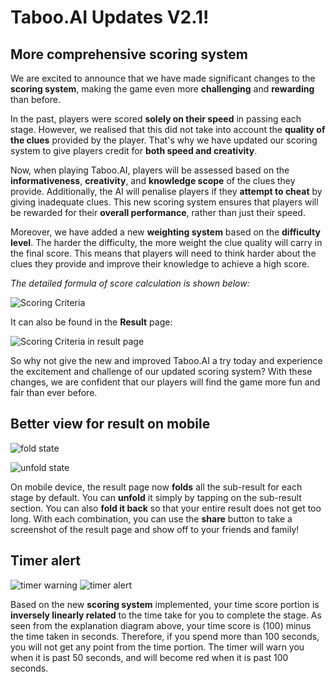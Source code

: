 # **Taboo.AI Updates V2.1!**

## More comprehensive scoring system

We are excited to announce that we have made significant changes to the **scoring system**, making the game even more **challenging** and **rewarding** than before.

In the past, players were scored **solely on their speed** in passing each stage. However, we realised that this did not take into account the **quality of the clues** provided by the player. That's why we have updated our scoring system to give players credit for **both speed and creativity**.


Now, when playing Taboo.AI, players will be assessed based on the **informativeness**, **creativity**, and **knowledge scope** of the clues they provide. Additionally, the AI will penalise players if they **attempt to cheat** by giving inadequate clues. This new scoring system ensures that players will be rewarded for their **overall performance**, rather than just their speed.


Moreover, we have added a new **weighting system** based on the **difficulty level**. The harder the difficulty, the more weight the clue quality will carry in the final score. This means that players will need to think harder about the clues they provide and improve their knowledge to achieve a high score.

*The detailed formula of score calculation is shown below:*

![Scoring Criteria](/images/Artboard%20Rule.png)

It can also be found in the **Result** page:

![Scoring Criteria in result page](/features/ruleButton.png)

So why not give the new and improved Taboo.AI a try today and experience the excitement and challenge of our updated scoring system? With these changes, we are confident that our players will find the game more fun and fair than ever before.

## Better view for result on mobile

![fold state](/features/fold.png)

![unfold state](/features/unfold.png)

On mobile device, the result page now **folds** all the sub-result for each stage by default. You can **unfold** it simply by tapping on the sub-result section. You can also **fold it back** so that your entire result does not get too long. With each combination, you can use the **share** button to take a screenshot of the result page and show off to your friends and family!

## Timer alert

![timer warning](/features/timer-warning.png)
![timer alert](/features/timer.png)

Based on the new **scoring system** implemented, your time score portion is **inversely linearly related** to the time take for you to complete the stage. As seen from the explanation diagram above, your time score is (100) minus the time taken in seconds. Therefore, if you spend more than 100 seconds, you will not get any point from the time portion. The timer will warn you when it is past 50 seconds, and will become red when it is past 100 seconds.

